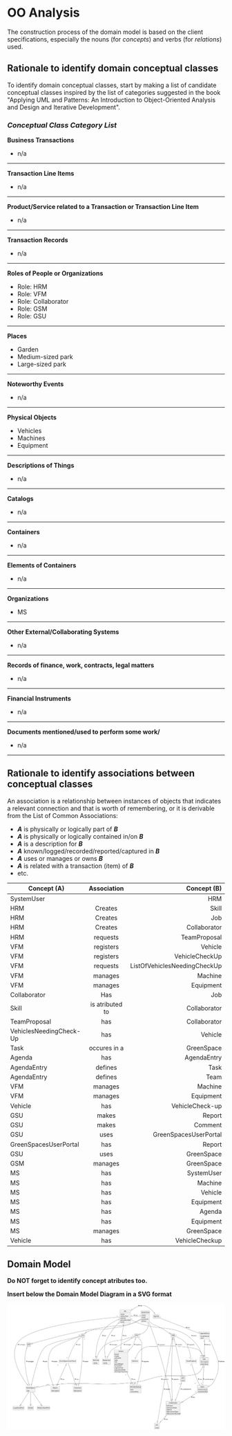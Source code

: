 # OO Analysis

The construction process of the domain model is based on the client specifications, especially the nouns (for _concepts_) and verbs (for _relations_) used.

## Rationale to identify domain conceptual classes
To identify domain conceptual classes, start by making a list of candidate conceptual classes inspired by the list of categories suggested in the book "Applying UML and Patterns: An Introduction to Object-Oriented Analysis and Design and Iterative Development".


### _Conceptual Class Category List_

**Business Transactions**

* n/a

---

**Transaction Line Items**

* n/a

---

**Product/Service related to a Transaction or Transaction Line Item**

* n/a

---

**Transaction Records**

* n/a

---  

**Roles of People or Organizations**

* Role: HRM
* Role: VFM
* Role: Collaborator
* Role: GSM
* Role: GSU

---

**Places**

* Garden
* Medium-sized park
* Large-sized park

---

**Noteworthy Events**

* n/a

---

**Physical Objects**

* Vehicles
* Machines
* Equipment

---

**Descriptions of Things**

* n/a

---

**Catalogs**

* n/a

---

**Containers**

* n/a

---

**Elements of Containers**

* n/a

---

**Organizations**

* MS

---

**Other External/Collaborating Systems**

* n/a

---

**Records of finance, work, contracts, legal matters**

* n/a

---

**Financial Instruments**

* n/a

---

**Documents mentioned/used to perform some work/**

* n/a

---


## Rationale to identify associations between conceptual classes

An association is a relationship between instances of objects that indicates a relevant connection and that is worth of remembering, or it is derivable from the List of Common Associations:

- **_A_** is physically or logically part of **_B_**
- **_A_** is physically or logically contained in/on **_B_**
- **_A_** is a description for **_B_**
- **_A_** known/logged/recorded/reported/captured in **_B_**
- **_A_** uses or manages or owns **_B_**
- **_A_** is related with a transaction (item) of **_B_**
- etc.


| Concept (A) 		          | Association   	 |                  Concept (B) |
|-------------------------|:---------------:|-----------------------------:|
| SystemUser              |                 |                          HRM |
| HRM                     |     Creates     |                        Skill |
| HRM                     |     Creates     |                          Job |
| HRM                     |     Creates     |                 Collaborator |
| HRM                     |    requests     |                 TeamProposal |
| VFM                     |    registers    |                      Vehicle |
| VFM                     |    registers    |               VehicleCheckUp |
| VFM                     |    requests     | ListOfVehiclesNeedingCheckUp |
| VFM                     |     manages     |                      Machine |
| VFM                     |     manages     |                    Equipment |
| Collaborator            |       Has       |                          Job |
| Skill                   | is atributed to |                 Collaborator |
| TeamProposal            |       has       |                 Collaborator |
| VehiclesNeedingCheck-Up |       has       |                      Vehicle |
| Task                    |  occures in a   |                   GreenSpace |
| Agenda                  |       has       |                  AgendaEntry |
| AgendaEntry             |     defines     |                         Task |
| AgendaEntry             |     defines     |                         Team |
| VFM                     |     manages     |                      Machine |
| VFM                     |     manages     |                    Equipment |
| Vehicle                 |       has       |              VehicleCheck-up |
| GSU                     |      makes      |                       Report |
| GSU                     |      makes      |                      Comment |
| GSU                     |      uses       |        GreenSpacesUserPortal |
| GreenSpacesUserPortal   |       has       |                       Report |
| GSU                     |      uses       |                   GreenSpace |
| GSM                     |     manages     |                   GreenSpace |
| MS                      |       has       |                   SystemUser |
| MS                      |       has       |                      Machine |
| MS                      |       has       |                      Vehicle |
| MS                      |       has       |                    Equipment |
| MS                      |       has       |                       Agenda |
| MS                      |       has       |                    Equipment |
| MS                      |     manages     |                   GreenSpace |
| Vehicle                 |       has       |               VehicleCheckup |



## Domain Model

**Do NOT forget to identify concept atributes too.**

**Insert below the Domain Model Diagram in a SVG format**

![Domain Model](svg/project-domain-model.svg)